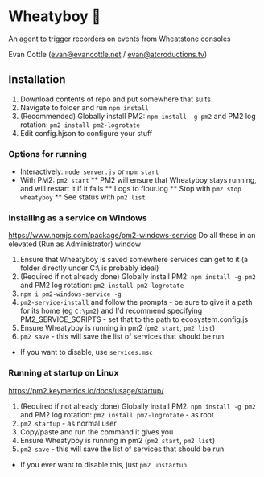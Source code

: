 # Wheatyboy 🍞                                                           
An agent to trigger recorders on events from Wheatstone consoles


Evan Cottle (evan@evancottle.net / evan@atcroductions.tv)        

## Installation
1. Download contents of repo and put somewhere that suits.
1. Navigate to folder and run `npm install`
1. (Recommended) Globally install PM2: `npm install -g pm2` and PM2 log rotation: `pm2 install pm2-logrotate`
1. Edit config.hjson to configure your stuff

### Options for running
* Interactively: `node server.js` or `npm start`
* With PM2: `pm2 start` 
** PM2 will ensure that Wheatyboy stays running, and will restart it if it fails
** Logs to flour.log
** Stop with `pm2 stop wheatyboy`
** See status with `pm2 list`

### Installing as a service on Windows
https://www.npmjs.com/package/pm2-windows-service
Do all these in an elevated (Run as Administrator) window
1. Ensure that Wheatyboy is saved somewhere services can get to it (a folder directly under C:\ is probably ideal)
1. (Required if not already done) Globally install PM2: `npm install -g pm2` and PM2 log rotation: `pm2 install pm2-logrotate` 
1. `npm i pm2-windows-service -g` 
1. `pm2-service-install` and follow the prompts - be sure to give it a path for its home (eg `C:\pm2`) and I'd recommend specifying PM2_SERVICE_SCRIPTS - set that to the path to ecosystem.config.js
1. Ensure Wheatyboy is running in pm2 (`pm2 start`, `pm2 list`)
1. `pm2 save` - this will save the list of services that should be run
* If you want to disable, use `services.msc`


### Running at startup on Linux
https://pm2.keymetrics.io/docs/usage/startup/
1. (Required if not already done) Globally install PM2: `npm install -g pm2` and PM2 log rotation: `pm2 install pm2-logrotate` - as root
1. `pm2 startup` - as normal user
1. Copy/paste and run the command it gives you
1. Ensure Wheatyboy is running in pm2 (`pm2 start`, `pm2 list`)
1. `pm2 save` - this will save the list of services that should be run
* If you ever want to disable this, just `pm2 unstartup`
